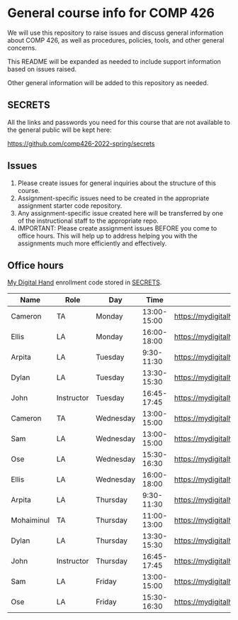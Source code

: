 # General course info for COMP 426

We will use this repository to raise issues and discuss general information about COMP 426, as well as procedures, policies, tools, and other general concerns.

This README will be expanded as needed to include support information based on issues raised. 

Other general information will be added to this repository as needed.

## SECRETS

All the links and passwords you need for this course that are not available to the general public will be kept here: 

https://github.com/comp426-2022-spring/secrets

## Issues

1. Please create issues for general inquiries about the structure of this course.
2. Assignment-specific issues need to be created in the appropriate assignment starter code repository.
3. Any assignment-specific issue created here will be transferred by one of the instructional staff to the appropriate repo.
4. IMPORTANT: Please create assignment issues BEFORE you come to office hours. This will help up to address helping you with the assignments much more efficiently and effectively.

## Office hours

[My Digital Hand](https://mydigitalhand.org/enrollment/30895) enrollment code stored in [SECRETS](https://github.com/comp426-2022-spring/secrets).

| Name | Role | Day | Time | Location |
| --- | --- | --- | --- | --- |
| Cameron | TA | Monday | 13:00-15:00 | https://mydigitalhand.org/enrollment/30895 |
| Ellis | LA | Monday | 16:00-18:00 | https://mydigitalhand.org/enrollment/30895 |
| Arpita| LA | Tuesday | 9:30-11:30| https://mydigitalhand.org/enrollment/30895 |
| Dylan | LA | Tuesday | 13:30-15:30 | https://mydigitalhand.org/enrollment/30895 |
| John | Instructor | Tuesday | 16:45-17:45 | https://mydigitalhand.org/enrollment/30895 |
| Cameron | TA | Wednesday | 13:00-15:00 | https://mydigitalhand.org/enrollment/30895 |
| Sam | LA | Wednesday | 13:00-15:00 | https://mydigitalhand.org/enrollment/30895 |
| Ose | LA | Wednesday | 15:30-16:30 | https://mydigitalhand.org/enrollment/30895 |
| Ellis | LA | Wednesday | 16:00-18:00 | https://mydigitalhand.org/enrollment/30895 |
| Arpita | LA | Thursday | 9:30-11:30 | https://mydigitalhand.org/enrollment/30895 |
| Mohaiminul | TA | Thursday | 11:00-13:00 | https://mydigitalhand.org/enrollment/30895 |
| Dylan | LA | Thursday | 13:30-15:30 | https://mydigitalhand.org/enrollment/30895 |
| John | Instructor | Thursday | 16:45-17:45 | https://mydigitalhand.org/enrollment/30895 |
| Sam | LA | Friday | 13:00-15:00 | https://mydigitalhand.org/enrollment/30895 |
| Ose | LA | Friday | 15:30-16:30 | https://mydigitalhand.org/enrollment/30895 |

